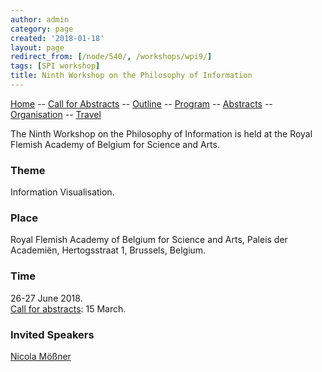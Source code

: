 ```yaml
---
author: admin
category: page
created: '2018-01-18'
layout: page
redirect_from: [/node/540/, /workshops/wpi9/]
tags: [SPI workshop]
title: Ninth Workshop on the Philosophy of Information
---
```


[Home](/workshops/wpi9/home/) -- [Call for Abstracts](/workshops/wpi9/call/) -- [Outline](/workshops/wpi9/outline/) -- [Program](/workshops/wpi9/program/) -- [Abstracts](/workshops/wpi9/abstracts/) -- [Organisation](/workshops/wpi9/pc/) -- [Travel](/workshops/wpi9/travel/)

The Ninth Workshop on the Philosophy of Information is held at the Royal
Flemish Academy of Belgium for Science and Arts.

### Theme

Information Visualisation.

### Place

Royal Flemish Academy of Belgium for Science and Arts, Paleis der Academiën,
Hertogsstraat 1, Brussels, Belgium.

###  Time

26-27 June 2018.  
[Call for abstracts](http://www.socphilinfo.org/workshops/wpi9/call): 15
March.

### Invited Speakers

[Nicola Mößner](http://moessner.stellarcom.org/)



